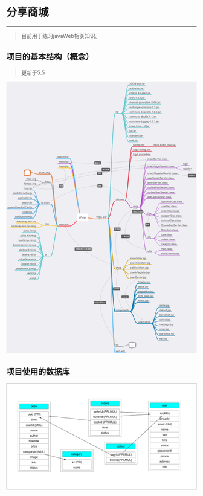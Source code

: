 # 分享商城
------
> 目前用于练习javaWeb相关知识。

## 项目的基本结构（概念）
> 更新于5.5

![shop](IMGForREADME/shop.png)

## 项目使用的数据库

![shop_db](IMGForREADME/shop_db.svg)